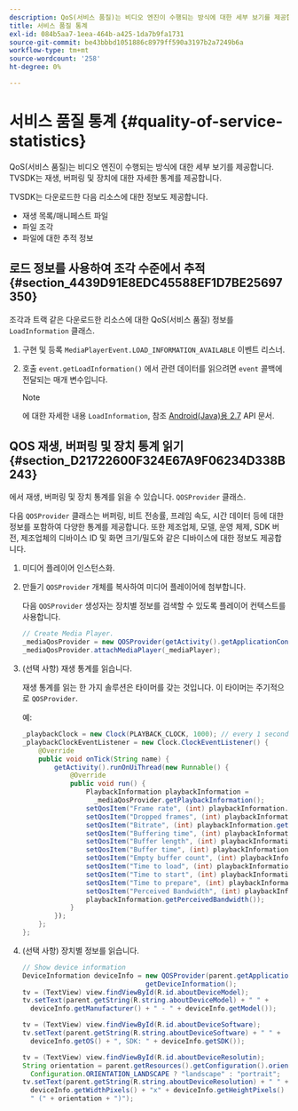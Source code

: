 ```yaml
---
description: QoS(서비스 품질)는 비디오 엔진이 수행되는 방식에 대한 세부 보기를 제공합니다. TVSDK는 재생, 버퍼링 및 장치에 대한 자세한 통계를 제공합니다.
title: 서비스 품질 통계
exl-id: 084b5aa7-1eea-464b-a425-1da7b9fa1731
source-git-commit: be43bbbd1051886c8979ff590a3197b2a7249b6a
workflow-type: tm+mt
source-wordcount: '258'
ht-degree: 0%

---
```


# 서비스 품질 통계 {#quality-of-service-statistics}

QoS(서비스 품질)는 비디오 엔진이 수행되는 방식에 대한 세부 보기를 제공합니다. TVSDK는 재생, 버퍼링 및 장치에 대한 자세한 통계를 제공합니다.

TVSDK는 다운로드한 다음 리소스에 대한 정보도 제공합니다.

* 재생 목록/매니페스트 파일
* 파일 조각
* 파일에 대한 추적 정보

## 로드 정보를 사용하여 조각 수준에서 추적 {#section_4439D91E8EDC45588EF1D7BE25697350}

조각과 트랙 같은 다운로드한 리소스에 대한 QoS(서비스 품질) 정보를 `LoadInformation` 클래스.

1. 구현 및 등록 `MediaPlayerEvent.LOAD_INFORMATION_AVAILABLE` 이벤트 리스너.
1. 호출 `event.getLoadInformation()` 에서 관련 데이터를 읽으려면 `event` 콜백에 전달되는 매개 변수입니다.

   >[!NOTE]
   >
   >에 대한 자세한 내용 `LoadInformation`, 참조 [Android(Java)용 2.7](https://help.adobe.com/en_US/primetime/api/psdk/javadoc_2.7/index.html) API 문서.

## QOS 재생, 버퍼링 및 장치 통계 읽기 {#section_D21722600F324E67A9F06234D338B243}

에서 재생, 버퍼링 및 장치 통계를 읽을 수 있습니다. `QOSProvider` 클래스.

다음 `QOSProvider` 클래스는 버퍼링, 비트 전송률, 프레임 속도, 시간 데이터 등에 대한 정보를 포함하여 다양한 통계를 제공합니다. 또한 제조업체, 모델, 운영 체제, SDK 버전, 제조업체의 디바이스 ID 및 화면 크기/밀도와 같은 디바이스에 대한 정보도 제공합니다.

1. 미디어 플레이어 인스턴스화.
1. 만들기 `QOSProvider` 개체를 복사하여 미디어 플레이어에 첨부합니다.

   다음 `QOSProvider` 생성자는 장치별 정보를 검색할 수 있도록 플레이어 컨텍스트를 사용합니다.

   ```java
   // Create Media Player. 
   _mediaQosProvider = new QOSProvider(getActivity().getApplicationContext()); 
   _mediaQosProvider.attachMediaPlayer(_mediaPlayer);
   ```

1. (선택 사항) 재생 통계를 읽습니다.

   재생 통계를 읽는 한 가지 솔루션은 타이머를 갖는 것입니다. 이 타이머는 주기적으로 `QOSProvider`.

   예:

   ```java
   _playbackClock = new Clock(PLAYBACK_CLOCK, 1000); // every 1 second 
   _playbackClockEventListener = new Clock.ClockEventListener() { 
       @Override 
       public void onTick(String name) { 
           getActivity().runOnUiThread(new Runnable() { 
               @Override 
               public void run() { 
                   PlaybackInformation playbackInformation =  
                     _mediaQosProvider.getPlaybackInformation();  
                   setQosItem("Frame rate", (int) playbackInformation.getFrameRate());  
                   setQosItem("Dropped frames", (int) playbackInformation.getDroppedFrameCount()); 
                   setQosItem("Bitrate", (int) playbackInformation.getBitrate()); 
                   setQosItem("Buffering time", (int) playbackInformation.getBufferingTime());  
                   setQosItem("Buffer length", (int) playbackInformation.getBufferLength());  
                   setQosItem("Buffer time", (int) playbackInformation.getBufferTime());  
                   setQosItem("Empty buffer count", (int) playbackInformation.getEmptyBufferCount());  
                   setQosItem("Time to load", (int) playbackInformation.getTimeToLoad());  
                   setQosItem("Time to start", (int) playbackInformation.getTimeToStart()); 
                   setQosItem("Time to prepare", (int) playbackInformation.getTimeToPrepare()); 
                   setQosItem("Perceived Bandwidth", (int) playbackInformation.getPerceivedBandwidth());   
                   playbackInformation.getPerceivedBandwidth()); 
               } 
           }); 
       }; 
   }; 
   ```

1. (선택 사항) 장치별 정보를 읽습니다.

   ```java
   // Show device information 
   DeviceInformation deviceInfo = new QOSProvider(parent.getApplicationContext()). 
                                  getDeviceInformation(); 
   tv = (TextView) view.findViewById(R.id.aboutDeviceModel); 
   tv.setText(parent.getString(R.string.aboutDeviceModel) + " " +  
     deviceInfo.getManufacturer() + " - " + deviceInfo.getModel()); 
   
   tv = (TextView) view.findViewById(R.id.aboutDeviceSoftware); 
   tv.setText(parent.getString(R.string.aboutDeviceSoftware) + " " +  
     deviceInfo.getOS() + ", SDK: " + deviceInfo.getSDK()); 
   
   tv = (TextView) view.findViewById(R.id.aboutDeviceResolutin); 
   String orientation = parent.getResources().getConfiguration().orientation ==  
     Configuration.ORIENTATION_LANDSCAPE ? "landscape" : "portrait"; 
   tv.setText(parent.getString(R.string.aboutDeviceResolution) + " " +  
     deviceInfo.getWidthPixels() + "x" + deviceInfo.getHeightPixels() +  
     " (" + orientation + ")"); 
   ```
